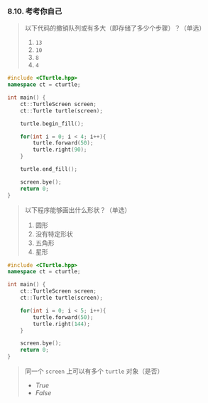 
### 8.10. 考考你自己
> 以下代码的撤销队列或有多大（即存储了多少个步骤）？（单选）
>
> 1. `13`
> 2. `10`
> 3. `8`
> 4. `4`

```cpp
#include <CTurtle.hpp>
namespace ct = cturtle;

int main() {
    ct::TurtleScreen screen;
    ct::Turtle turtle(screen);

    turtle.begin_fill();

    for(int i = 0; i < 4; i++){
        turtle.forward(50);
        turtle.right(90);
    }

    turtle.end_fill();

    screen.bye();
    return 0;
}
```

> 以下程序能够画出什么形状？（单选）
>
> 1. 圆形
> 2. 没有特定形状
> 3. 五角形
> 4. 星形

```cpp
#include <CTurtle.hpp>
namespace ct = cturtle;

int main() {
    ct::TurtleScreen screen;
    ct::Turtle turtle(screen);

    for(int i = 0; i < 5; i++){
        turtle.forward(50);
        turtle.right(144);
    }

    screen.bye();
    return 0;
}
```

> 同一个 `screen` 上可以有多个 `turtle` 对象（是否）
>
> * *True*
> * *False*

